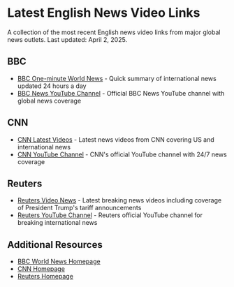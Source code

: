 # Latest English News Video Links

A collection of the most recent English news video links from major global news outlets. Last updated: April 2, 2025.

## BBC

- [BBC One-minute World News](https://www.bbc.com/news/videos/c4gdgl3e404o) - Quick summary of international news updated 24 hours a day
- [BBC News YouTube Channel](https://www.youtube.com/channel/UC16niRr50-MSBwiO3YDb3RA) - Official BBC News YouTube channel with global news coverage

## CNN

- [CNN Latest Videos](https://www.cnn.com/videos) - Latest news videos from CNN covering US and international news
- [CNN YouTube Channel](https://www.youtube.com/cnn) - CNN's official YouTube channel with 24/7 news coverage

## Reuters

- [Reuters Video News](https://www.reuters.com/video/) - Latest breaking news videos including coverage of President Trump's tariff announcements
- [Reuters YouTube Channel](https://www.youtube.com/channel/UChqUTb7kYRX8-EiaN3XFrSQ) - Reuters official YouTube channel for breaking international news

## Additional Resources

- [BBC World News Homepage](https://www.bbc.com/news/world)
- [CNN Homepage](https://www.cnn.com/)
- [Reuters Homepage](https://www.reuters.com/)